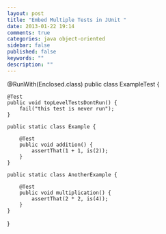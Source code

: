 ```yaml
---
layout: post
title: "Embed Multiple Tests in JUnit "
date: 2013-01-22 19:14
comments: true
categories: java object-oriented
sidebar: false
published: false
keywords: ""
description: ""
---
```


<!-- more -->

@RunWith(Enclosed.class)
public class ExampleTest {

    @Test
    public void topLevelTestsDontRun() {
        fail("this test is never run");
    }

    public static class Example {

        @Test
        public void addition() {
            assertThat(1 + 1, is(2));
        }
    }

    public static class AnotherExample {

        @Test
        public void multiplication() {
            assertThat(2 * 2, is(4));
        }
    }

}